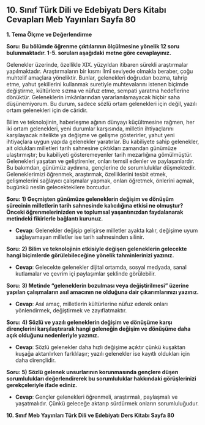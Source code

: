 ## 10. Sınıf Türk Dili ve Edebiyatı Ders Kitabı Cevapları Meb Yayınları Sayfa 80

**1. Tema Ölçme ve Değerlendirme**

**Soru: Bu bölümde öğrenme çıktılarının ölçülmesine yönelik 12 soru bulunmaktadır. 1-5. soruları aşağıdaki metne göre cevaplayınız.**

Gelenekler üzerinde, özellikle XIX. yüzyıldan itibaren sürekli araştırmalar yapılmaktadır. Araştırmaların bir kısmı İlmî seviyede olmakla beraber, çoğu muhtelif amaçlara yöneliktir. Bunlar, gelenekleri doğrudan bozma, tahrip etme, yahut şekillerini kullanmak suretiyle muhtevalarını istenen biçimde değiştirme, kültürlere sızma ve nüfuz etme, sempati yaratma hedeflerine dönüktür. Geleneklerin imkânlarından yararlanılamayacak hiçbir saha düşünemiyorum. Bu durum, sadece sözlü ortam gelenekleri için değil, yazılı ortam gelenekleri için de câridir.

Bilim ve teknolojinin, haberleşme ağının dünyayı küçültmesine rağmen, her iki ortam gelenekleri, yeni durumlar karşısında, milletin ihtiyaçlarını karşılayacak nitelikte ya değişme ve gelişme gösterirler, yahut yeni ihtiyaçlara uygun yapıda gelenekler yaratırlar. Bu kabiliyete sahip gelenekler, ait oldukları milletleri tarih sahnesine çıktıkları zamandan günümüze ulaştırmıştır; bu kabiliyeti gösteremeyenler tarih mezarlığına gömülmüştür. Gelenekleri yaşatan ve geliştirenler, onları temsil edenler ve paylaşanlardır. Bu bakımdan, günümüz aydınına, gençlerine de sorumluluklar düşmektedir. Geleneklerimizi öğrenmek, araştırmak, özelliklerini tesbit etmek, gelişmelerini sağlayıcı çalışmalar yapmak, onları öğretmek, önlerini açmak, bugünkü neslin gelecektekilere borcudur.

**Soru: 1) Geçmişten günümüze geleneklerin değişim ve dönüşüm sürecinin milletlerin tarih sahnesinde kalıcılığına etkisi ne olmuştur? Önceki öğrenmelerinizden ve toplumsal yaşantınızdan faydalanarak metindeki fikirlerle bağlantı kurunuz.**

* **Cevap**: Gelenekler değişip gelişirse milletler ayakta kalır, değişime uyum sağlayamayan milletler ise tarih sahnesinden silinir.

**Soru: 2) Bilim ve teknolojinin etkisiyle değişen geleneklerin gelecekte hangi biçimlerde görülebileceğine yönelik tahminlerinizi yazınız.**

* **Cevap**: Gelecekte gelenekler dijital ortamda, sosyal medyada, sanal kutlamalar ve çevrim içi paylaşımlar şeklinde görülebilir.

**Soru: 3) Metinde “geleneklerin bozulması veya değiştirilmesi” üzerine yapılan çalışmaların asıl amacının ne olduğuna dair çıkarımlarınızı yazınız.**

* **Cevap**: Asıl amaç, milletlerin kültürlerine nüfuz ederek onları yönlendirmek, değiştirmek ve zayıflatmaktır.

**Soru: 4) Sözlü ve yazılı geleneklerin değişim ve dönüşüme karşı dirençlerini karşılaştırarak hangi geleneğin değişim ve dönüşüme daha açık olduğunu nedenleriyle yazınız.**

* **Cevap**: Sözlü gelenekler daha hızlı değişime açıktır çünkü kuşaktan kuşağa aktarılırken farklılaşır; yazılı gelenekler ise kayıtlı oldukları için daha dirençlidir.

**Soru: 5) Sözlü gelenek unsurlarının korunmasında gençlere düşen sorumlulukları değerlendirerek bu sorumluluklar hakkındaki görüşlerinizi gerekçeleriyle ifade ediniz.**

* **Cevap**: Gençler gelenekleri öğrenmeli, araştırmalı, paylaşmalı ve yaşatmalıdır. Çünkü geleceğe aktarıp sürdürmek onların sorumluluğudur.

**10. Sınıf Meb Yayınları Türk Dili ve Edebiyatı Ders Kitabı Sayfa 80**